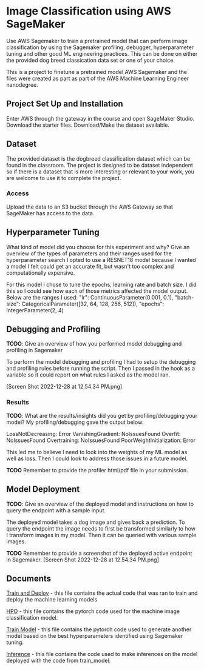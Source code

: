# Image Classification using AWS SageMaker

Use AWS Sagemaker to train a pretrained model that can perform image classification by using the Sagemaker profiling, debugger, hyperparameter tuning and other good ML engineering practices. This can be done on either the provided dog breed classication data set or one of your choice.

This is a project to finetune a pretrained model AWS Sagemaker and the files were created as part as part of the AWS Machine Learning Engineer nanodegree.

## Project Set Up and Installation
Enter AWS through the gateway in the course and open SageMaker Studio. 
Download the starter files.
Download/Make the dataset available. 

## Dataset
The provided dataset is the dogbreed classification dataset which can be found in the classroom.
The project is designed to be dataset independent so if there is a dataset that is more interesting or relevant to your work, you are welcome to use it to complete the project.

### Access
Upload the data to an S3 bucket through the AWS Gateway so that SageMaker has access to the data. 

## Hyperparameter Tuning
What kind of model did you choose for this experiment and why? Give an overview of the types of parameters and their ranges used for the hyperparameter search
I opted to use a RESNET18 model because I wanted a model I felt could get an accurate fit, but wasn't too complex and computationally expensive.

For this model I chose to tune the epochs, learning rate and batch size. I did this so I could see how each of those metrics affected the model output. Below are the ranges I used:
"lr": ContinuousParameter(0.001, 0.1),
"batch-size": CategoricalParameter([32, 64, 128, 256, 512]),
 "epochs": IntegerParameter(2, 4)

## Debugging and Profiling
**TODO**: Give an overview of how you performed model debugging and profiling in Sagemaker

To perform the model debugging and profiling I had to setup the debugging and profiling rules before running the script. Then I passed in the hook as a variable so it could report on what rules I asked as the model ran. 

[Screen Shot 2022-12-28 at 12.54.34 PM.png]

### Results
**TODO**: What are the results/insights did you get by profiling/debugging your model?
My profiling/debugging gave the output below: 

LossNotDecreasing: Error
VanishingGradient: NoIssuesFound
Overfit: NoIssuesFound
Overtraining: NoIssuesFound
PoorWeightInitialization: Error

This led me to believe I need to look into the weights of my ML model as well as loss. Then I could look to address those issues in a future model.

**TODO** Remember to provide the profiler html/pdf file in your submission.


## Model Deployment
**TODO**: Give an overview of the deployed model and instructions on how to query the endpoint with a sample input.

The deployed model takes a dog image and gives back a prediction. To query the endpoint the image needs to first be transformed similarly 
to how I transform images in my model. Then it can be queried with various sample images. 

**TODO** Remember to provide a screenshot of the deployed active endpoint in Sagemaker.
[Screen Shot 2022-12-28 at 12.54.34 PM.png]


## Documents 

[Train and Deploy](train_and_deploy.ipynb) - this file contains the actual code that was ran to train and deploy the machine learning models

[HPO](hpo.py) - this file contains the pytorch code used for the machine image classification model. 

[Train Model](train_model.py) - this file contains the pytorch code used to generate another model based on the best hyperparameters identified using Sagemaker tuning. 

[Inference](inference.py) - this file contains the code used to make inferences on the model deployed with the code from train_model.

